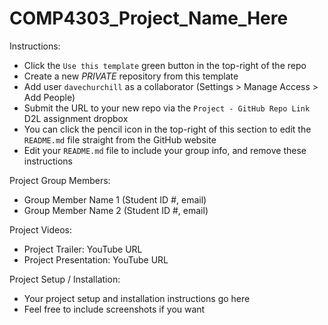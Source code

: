# COMP4303_Project_Name_Here

Instructions:

* Click the `Use this template` green button in the top-right of the repo
* Create a new *PRIVATE* repository from this template
* Add user `davechurchill` as a collaborator (Settings > Manage Access > Add People)
* Submit the URL to your new repo via the `Project - GitHub Repo Link` D2L assignment dropbox
* You can click the pencil icon in the top-right of this section to edit the `README.md` file straight from the GitHub website
* Edit your `README.md` file to include your group info, and remove these instructions

Project Group Members:

* Group Member Name 1 (Student ID #, email)
* Group Member Name 2 (Student ID #, email)

Project Videos:

* Project Trailer: YouTube URL
* Project  Presentation: YouTube URL

Project Setup / Installation:

* Your project setup and installation instructions go here
* Feel free to include screenshots if you want
